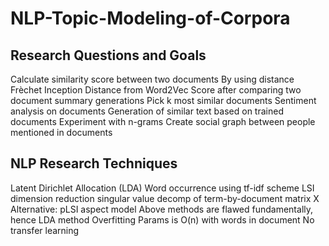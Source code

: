 # NLP-Topic-Modeling-of-Corpora

## Research Questions and Goals
Calculate similarity score between two documents
By using distance Frèchet Inception Distance from Word2Vec
Score after comparing two document summary generations
Pick k most similar documents 
Sentiment analysis on documents
Generation of similar text based on trained documents 
Experiment with n-grams
Create social graph between people mentioned in documents

## NLP Research Techniques
Latent Dirichlet Allocation (LDA)
Word occurrence using tf-idf scheme
LSI dimension reduction singular value decomp of term-by-document matrix X
Alternative: pLSI aspect model
Above methods are flawed fundamentally, hence LDA method
Overfitting
Params is O(n) with words in document
No transfer learning

